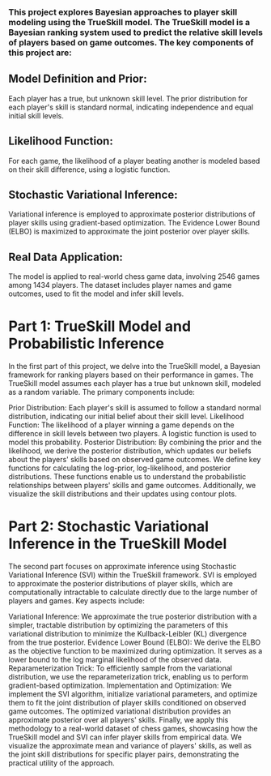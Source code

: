 ### This project explores Bayesian approaches to player skill modeling using the TrueSkill model. The TrueSkill model is a Bayesian ranking system used to predict the relative skill levels of players based on game outcomes. The key components of this project are:

## Model Definition and Prior:

Each player has a true, but unknown skill level.
The prior distribution for each player's skill is standard normal, indicating independence and equal initial skill levels.
## Likelihood Function:

For each game, the likelihood of a player beating another is modeled based on their skill difference, using a logistic function.
## Stochastic Variational Inference:

Variational inference is employed to approximate posterior distributions of player skills using gradient-based optimization.
The Evidence Lower Bound (ELBO) is maximized to approximate the joint posterior over player skills.
## Real Data Application:

The model is applied to real-world chess game data, involving 2546 games among 1434 players.
The dataset includes player names and game outcomes, used to fit the model and infer skill levels.


# Part 1: TrueSkill Model and Probabilistic Inference
In the first part of this project, we delve into the TrueSkill model, a Bayesian framework for ranking players based on their performance in games. The TrueSkill model assumes each player has a true but unknown skill, modeled as a random variable. The primary components include:

Prior Distribution: Each player's skill is assumed to follow a standard normal distribution, indicating our initial belief about their skill level.
Likelihood Function: The likelihood of a player winning a game depends on the difference in skill levels between two players. A logistic function is used to model this probability.
Posterior Distribution: By combining the prior and the likelihood, we derive the posterior distribution, which updates our beliefs about the players' skills based on observed game outcomes.
We define key functions for calculating the log-prior, log-likelihood, and posterior distributions. These functions enable us to understand the probabilistic relationships between players' skills and game outcomes. Additionally, we visualize the skill distributions and their updates using contour plots.

# Part 2: Stochastic Variational Inference in the TrueSkill Model
The second part focuses on approximate inference using Stochastic Variational Inference (SVI) within the TrueSkill framework. SVI is employed to approximate the posterior distributions of player skills, which are computationally intractable to calculate directly due to the large number of players and games. Key aspects include:

Variational Inference: We approximate the true posterior distribution with a simpler, tractable distribution by optimizing the parameters of this variational distribution to minimize the Kullback-Leibler (KL) divergence from the true posterior.
Evidence Lower Bound (ELBO): We derive the ELBO as the objective function to be maximized during optimization. It serves as a lower bound to the log marginal likelihood of the observed data.
Reparameterization Trick: To efficiently sample from the variational distribution, we use the reparameterization trick, enabling us to perform gradient-based optimization.
Implementation and Optimization: We implement the SVI algorithm, initialize variational parameters, and optimize them to fit the joint distribution of player skills conditioned on observed game outcomes. The optimized variational distribution provides an approximate posterior over all players' skills.
Finally, we apply this methodology to a real-world dataset of chess games, showcasing how the TrueSkill model and SVI can infer player skills from empirical data. We visualize the approximate mean and variance of players' skills, as well as the joint skill distributions for specific player pairs, demonstrating the practical utility of the approach.
